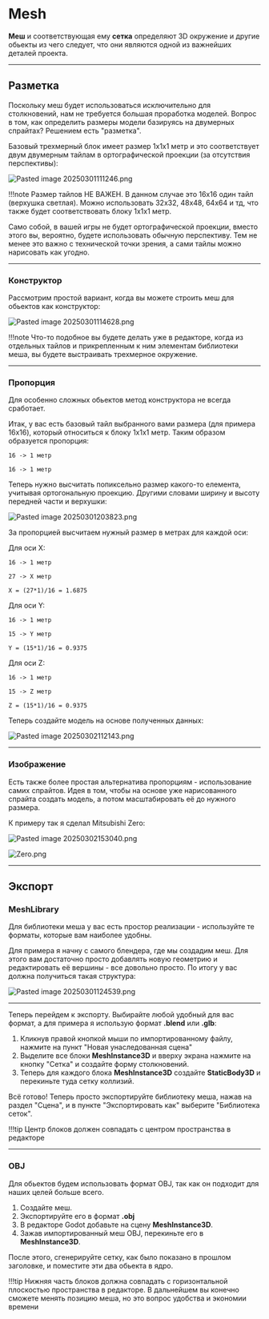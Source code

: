 # Mesh

**Меш** и соответствующая ему **сетка** определяют 3D окружение и другие обьекты из чего следует, что они являются одной из важнейших деталей проекта.

---
## Разметка

Поскольку меш будет использоваться исключительно для столкновений, нам не требуется большая проработка моделей. Вопрос в том, как определить размеры модели базируясь на двумерных спрайтах? Решением есть "разметка".

Базовый трехмерный блок имеет размер 1x1x1 метр и это соответствует двум двумерным тайлам в ортографической проекции (за отсутствия перспективы):

![Pasted image 20250301111246.png](../assets/images/pasted-images/Pasted%20image%2020250301111246.png)

!!!note
	Размер тайлов НЕ ВАЖЕН. В данном случае это 16x16 один тайл (верхушка светлая). Можно использовать 32x32, 48x48, 64x64 и тд, что также будет соответствовать блоку 1x1x1 метр.

Само собой, в вашей игры не будет ортографической проекции, вместо этого вы, вероятно, будете использовать обычную перспективу. Тем не менее это важно с технической точки зрения, а сами тайлы можно нарисовать как угодно.

---
### Конструктор

Рассмотрим простой вариант, когда вы можете строить меш для обьектов как конструктор:

![Pasted image 20250301114628.png](../assets/images/pasted-images/Pasted%20image%2020250301114628.png)

!!!note
	Что-то подобное вы будете делать уже в редакторе, когда из отдельных тайлов и прикрепленным к ним элементам библиотеки меша, вы будете выстраивать трехмерное окружение.

---
### Пропорция

Для особенно сложных обьектов метод конструктора не всегда сработает.

Итак, у вас есть базовый тайл выбранного вами размера (для примера 16x16), который относиться к блоку 1x1x1 метр. Таким образом образуется пропорция:

```
16 -> 1 метр

16 -> 1 метр
```

Теперь нужно высчитать попиксельно размер какого-то елемента, учитывая ортогональную проекцию. Другими словами ширину и высоту передней части и верхушки:

![Pasted image 20250301203823.png](../assets/images/pasted-images/Pasted%20image%2020250301203823.png)

За пропорцией высчитаем нужный размер в метрах для каждой оси:

Для оси X:

```
16 -> 1 метр

27 -> X метр

X = (27*1)/16 = 1.6875
```

Для оси Y:

```
16 -> 1 метр

15 -> Y метр

Y = (15*1)/16 = 0.9375
```

Для оси Z:

```
16 -> 1 метр

15 -> Z метр

Z = (15*1)/16 = 0.9375
```

Теперь создайте модель на основе полученных данных:

![Pasted image 20250302112143.png](../assets/images/pasted-images/Pasted%20image%2020250302112143.png)

---
### Изображение

Есть также более простая альтернатива пропорциям - использование самих спрайтов.
Идея в том, чтобы на основе уже нарисованного спрайта создать модель, а потом масштабировать её до нужного размера.

К примеру так я сделал Mitsubishi Zero:

![Pasted image 20250302153040.png](../assets/images/pasted-images/Pasted%20image%2020250302153040.png)

![Zero.png](../assets/images/Zero.png)

---
## Экспорт
### MeshLibrary

Для библиотеки меша у вас есть простор реализации - используйте те форматы, которые вам наиболее удобны.

Для примера я начну с самого блендера, где мы создадим меш. Для этого вам достаточно просто добавлять новую геометрию и редактировать её вершины - все довольно просто. По итогу у вас должна получиться такая структура:

![Pasted image 20250301124539.png](../assets/images/pasted-images/Pasted%20image%2020250301124539.png)

---

Теперь перейдем к экспорту. Выбирайте любой удобный для вас формат, а для примера я использую формат **.blend** или **.glb**:

1. Кликнув правой кнопкой мыши по импортированному файлу, нажмите на пункт "Новая унаследованная сцена"
2. Выделите все блоки **MeshInstance3D** и вверху экрана нажмите на кнопку "Сетка" и создайте форму столкновений.
3. Теперь для каждого блока **MeshInstance3D** создайте **StaticBody3D** и перекиньте туда сетку коллизий.

Всё готово! Теперь просто экспортируйте библиотеку меша, нажав на раздел "Сцена", и в пункте "Экспортировать как" выберите "Библиотека сеток".

!!!tip
	Центр блоков должен совпадать с центром пространства в редакторе

---
### OBJ

Для обьектов будем использовать формат OBJ, так как он подходит для наших целей больше всего.

1. Создайте меш.
2. Экспортируйте его в формат **.obj**
3. В редакторе Godot добавьте на сцену **MeshInstance3D**.
4. Зажав импортированный меш OBJ, перекиньте его в **MeshInstance3D**.

После этого, сгенерируйте сетку, как было показано в прошлом заголовке, и поместите эти два обьекта в ядро.

!!!tip
	Нижняя часть блоков должна совпадать с горизонтальной плоскостью пространства в редакторе. В дальнейшем вы конечно сможете менять позицию меша, но это вопрос удобства и экономии времени